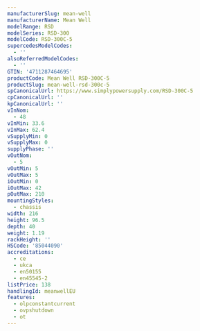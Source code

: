 ```yaml
---
manufacturerSlug: mean-well
manufacturerName: Mean Well
modelRange: RSD
modelSeries: RSD-300
modelCode: RSD-300C-5
supercedesModelCodes:
  - ''
alsoReferredModelCodes:
  - ''
GTIN: '4711287464695'
productCode: Mean Well RSD-300C-5
productSlug: mean-well-rsd-300c-5
spCanonicalUrl: https://www.simplypowersupply.com/RSD-300C-5
cpCanonicalUrl: ''
kpCanonicalUrl: ''
vInNom:
  - 48
vInMin: 33.6
vInMax: 62.4
vSupplyMin: 0
vSupplyMax: 0
supplyPhase: ''
vOutNom:
  - 5
vOutMin: 5
vOutMax: 5
iOutMin: 0
iOutMax: 42
pOutMax: 210
mountingStyles:
  - chassis
width: 216
height: 96.5
depth: 40
weight: 1.19
rackHeight: ''
HSCode: '85044090'
accreditations:
  - ce
  - ukca
  - en50155
  - en45545-2
listPrice: 138
handlingId: meanwellEU
features:
  - olpconstantcurrent
  - ovpshutdown
  - ot
---
```

